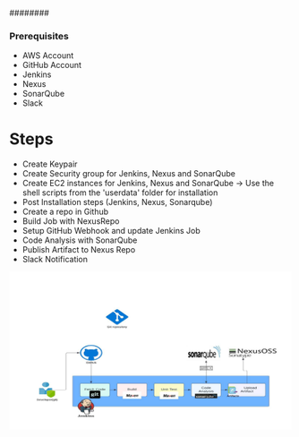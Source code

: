 ########
### Prerequisites
- AWS Account
- GitHub Account
- Jenkins
- Nexus
- SonarQube
- Slack


# Steps
- Create Keypair
- Create Security group for Jenkins, Nexus and SonarQube
- Create EC2 instances for Jenkins, Nexus and SonarQube -> Use the shell scripts from the 'userdata' folder for installation
- Post Installation steps (Jenkins, Nexus, Sonarqube)
- Create a repo in Github
- Build Job with NexusRepo
- Setup GitHub Webhook and update Jenkins Job
- Code Analysis with SonarQube
- Publish Artifact to Nexus Repo
- Slack Notification

![Flow](CI-Jenkins.jpg)


